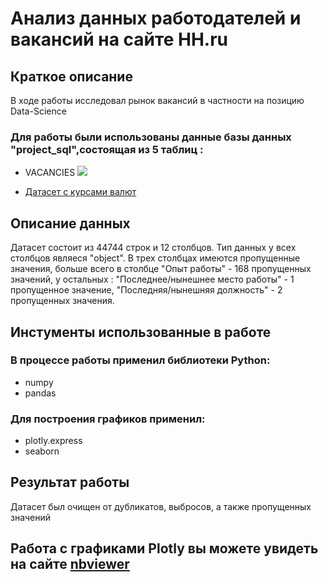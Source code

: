 # Анализ данных работодателей и вакансий на сайте HH.ru
 
## Краткое описание
 В ходе работы исследовал рынок вакансий в частности на позицию Data-Science 
 ### Для работы были использованы данные базы данных "project_sql",состоящая из 5 таблиц :
 * VACANCIES
![](https://lms-cdn.skillfactory.ru/assets/courseware/v1/837cf6ff79f483e387a16c993634f3e4/asset-v1:SkillFactory+DST-3.0+28FEB2021+type@asset+block/SQL_pj2_2_2.png)

 * [Датасет с курсами валют](https://drive.google.com/file/d/1Zoc-0VuJl2egBjvrTjcsTOXEAYWpFSoe/view?usp=drive_link) 

 ## Описание данных
 Датасет состоит из 44744 строк и 12 столбцов.
Тип данных у всех столбцов являеся "object". В трех столбцах имеются пропущенные значения, больше всего в столбце "Опыт работы"  - 168 пропущенных значений, у остальных : "Последнее/нынешнее место работы" - 1 пропущенное значение, "Последняя/нынешняя должность" - 2 пропущенных значения.

## Инстументы использованные в работе

### В процессе работы применил библиотеки Python: 
* numpy 
* pandas 
### Для построения графиков применил: 
* plotly.express 
* seaborn

## Результат работы

Датасет был очищен от дубликатов, выбросов, а также пропущенных значений

## Работа с графиками Plotly вы можете увидеть на сайте [nbviewer](https://nbviewer.org/github/Nasim2506/project_1/blob/main/Project-1._Ноутбук-шаблон.ipynb)
